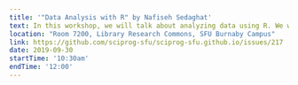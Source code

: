 ```yaml
---
title: '"Data Analysis with R" by Nafiseh Sedaghat'
text: In this workshop, we will talk about analyzing data using R. We will cover data types, cleaning data, and exploring data using machine learning techniques.
location: "Room 7200, Library Research Commons, SFU Burnaby Campus"
link: https://github.com/sciprog-sfu/sciprog-sfu.github.io/issues/217
date: 2019-09-30
startTime: '10:30am'
endTime: '12:00'
---
```

